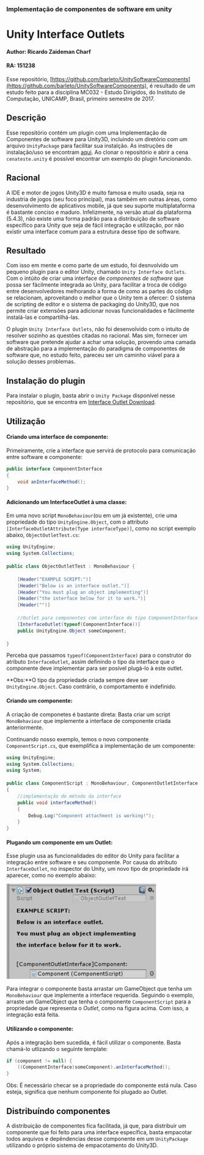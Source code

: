 ### Implementação de componentes de software em unity
# Unity Interface Outlets

#### Author: Ricardo Zaideman Charf
#### RA: 151238
Esse repositório, [https://github.com/barleto/UnitySoftwareComponents](https://github.com/barleto/UnitySoftwareComponents), é resultado de um estudo feito para a disciplina MC032 - Estudo Dirigídos, do Instituto de Computação, UNICAMP, Brasil, primeiro semestre de 2017.

## Descrição
Esse repositório contém um plugin com uma Implementação de Componentes de software para Unity3D, incluindo um diretório com um arquivo `UnityPackage` para facilitar sua instalção.
As instruções de instalação/uso se encontram [aqui](#instuctions).
Ao clonar o repositório e abrir a cena `cenateste.unity` é possível encontrar um exemplo do plugin funcionando.

## Racional
A IDE e motor de jogos Unity3D é muito famosa e muito usada, seja na industria de jogos (seu foco principal), mas também em outras áreas, como desenvolvimento de aplicativos mobile, já que seu suporte multiplataforma é bastante conciso e maduro. Infelizmente, na versão atual da plataforma (5.4.3), não existe uma forma padrão para a distribuição de software específico para Unity que seja de fácil integração e utilização, por não existir uma interface comum para a estrutura desse tipo de software.

## Resultado
Com isso em mente e como parte de um estudo, foi desnvolvido um pequeno plugin para o editor Unity, chamado `Unity Interface Outlets`. Com o intúito de criar uma interface de _componentes de software_ que possa ser fácilmente integrada ao Unity, para facilitar a troca de código entre desenvolvedores melhorando a forma de como as partes do código se relacionam, aproveitando o melhor que o Unity tem a ofercer: O sistema de scripting de editor e o sistema de packaging do Unity3D, que nos permite criar extensões para adicionar novas funcionalidades e fácilmente instalá-las e compartilhá-las.

O plugin `Unity Interface Outlets`, não foi desenvolvido com o intuito de resolver sozinho as questões citadas no racional. Mas sim, fornecer um software que pretende ajudar a achar uma solução, provendo uma camada de abstração para a implementação do paradigma de componentes de software que, no estudo feito, pareceu ser um caminho viável para a solução desses problemas.

<a name="instuctions"></a>
## Instalação do plugin
Para instalar o plugin, basta abrir o `Unity Package` disponível nesse repositório, que se encontra em [Interface Outlet Download](https://github.com/barleto/UnitySoftwareComponents/raw/master/Assets/Unity%20Package/Unity_Interface_Outlet.unitypackage).

## Utilização

#### Criando uma interface de componente:
Primeiramente, crie a interface que servirá de protocolo para comunicação entre software e componente:


```c#
public interface ComponentInterface
{
    void anInterfaceMethod();
}
```

#### Adicionando um InterfaceOutlet à uma classe:

Em uma novo script `MonoBehaviour`(ou em um já existente), crie uma propriedade do tipo `UnityEngine.Object`, com o attributo `[InterfaceOutletAttribute(Type interfaceType)]`, como no script exemplo abaixo, `ObjectOutletTest.cs`:

```c#
using UnityEngine;
using System.Collections;

public class ObjectOutletTest : MonoBehaviour {

    [Header("EXAMPLE SCRIPT:")]
    [Header("Below is an interface outlet.")]
    [Header("You must plug an object implementing")]
    [Header("the interface below for it to work.")]
    [Header("")]

    //Outlet para componentes com interface do tipo ComponentInterface
    [InterfaceOutlet(typeof(ComponentInterface))]
    public UnityEngine.Object someComponent;

}
```
Perceba que passamos `typeof(ComponentInterface)` para o construtor do atributo `InterfaceOutlet`, assim definindo o tipo da interface que o componente deve implementar para ser posível plugá-lo à este outlet.

**Obs:**O tipo da propriedade criada sempre deve ser `UnityEngine.Object`. Caso contrário, o comportamento é indefinido.

#### Criando um componente:
A criação de componetes é bastante direta: Basta criar um script `MonoBehaviour` que implemente a interface de componente criada anteriormente.

Continuando nosso exemplo, temos o novo componente `ComponentScript.cs`, que exemplifica a implementação de um componente:


```c#
using UnityEngine;
using System.Collections;
using System;

public class ComponentScript : MonoBehaviour, ComponentOutletInterface
{
    //implementação do método da interface
    public void interfaceMethod()
    {
        Debug.Log("Component attachment is working!");
    }
}

```

#### Plugando um componente em um Outlet:

Esse plugin usa as funcionalidades do editor do Unity para facilitar a integração entre software e seu componente.
Por causa do atributo `InterfaceOutlet`, no inspector do Unity, um novo tipo de propriedade irá aparecer, como no exemplo abaixo:

![InspectorOutlet.PNG](InspectorOutlet.PNG)

Para integrar o componente basta arrastar um GameObject que tenha um `MonoBehaviour` que implemente a interface requerida. Seguindo o exemplo, arraste um GameObject que tenha o componente `ComponentScript` para a propriedade que representa o _Outlet_, como na figura acima. Com isso, a integração está feita.

#### Utilizando o componente:
Após a integração bem sucedida, é fácil utilizar o componente. Basta chamá-lo utlizando o seguinte template:

```c#
if (component != null) {
    ((ComponentInterface)someComponent).anInterfaceMethod();
}
```

Obs: É necessário checar se a propriedade do componente está nula. Caso esteja, significa que nenhum componente foi plugado ao Outlet.

## Distribuíndo componentes
A distribuição de componentes fica facilitada, já que, para distribuir um componente que foi feito para uma interface específica, basta empacotar todos arquivos e depêndencias desse componente em um `UnityPackage` utilizando o próprio sistema de empacotamento do Unity3D.
